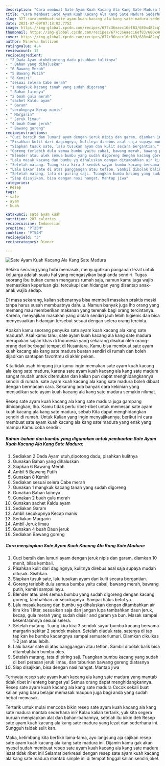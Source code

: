 ```yaml
---
description: "Cara membuat Sate Ayam Kuah Kacang Ala Kang Sate Madura Sederhana Untuk Jualan"
title: "Cara membuat Sate Ayam Kuah Kacang Ala Kang Sate Madura Sederhana Untuk Jualan"
slug: 327-cara-membuat-sate-ayam-kuah-kacang-ala-kang-sate-madura-sederhana-untuk-jualan
date: 2021-07-09T07:18:02.775Z
image: https://img-global.cpcdn.com/recipes/677c36eaec16ef83/680x482cq70/sate-ayam-kuah-kacang-ala-kang-sate-madura-foto-resep-utama.jpg
thumbnail: https://img-global.cpcdn.com/recipes/677c36eaec16ef83/680x482cq70/sate-ayam-kuah-kacang-ala-kang-sate-madura-foto-resep-utama.jpg
cover: https://img-global.cpcdn.com/recipes/677c36eaec16ef83/680x482cq70/sate-ayam-kuah-kacang-ala-kang-sate-madura-foto-resep-utama.jpg
author: Minerva Sullivan
ratingvalue: 4.4
reviewcount: 15
recipeingredient:
- "2 Dada Ayam utuhdipotong dadu pisahkan kulitnya"
- " Bahan yang dihaluskan"
- "6 Bawang Merah"
- "5 Bawang Putih"
- "8 Kemiri"
- "sesuai selera Cabe merah"
- "1 mangkuk kacang tanah yang sudah digoreng"
- " Bahan lainnya"
- "2 buah gula merah"
- "sachet Kaldu ayam"
- " Garam"
- "secukupnya Kecap manis"
- " Margarin"
- " Jeruk limau"
- "4 buah Daun jeruk"
- " Bawang goreng"
recipeinstructions:
- "Cuci bersih dan lumuri ayam dengan jeruk nipis dan garam, diamkan 10 menit, bilas kembali."
- "Pisahkan kulit dari dagingnya, kulitnya direbus asal saja supaya mudah ditusuk. Sisihkan."
- "Siapkan tusuk sate, lalu tusukan ayam dan kulit secara bergantian."
- "Goreng terlebih dulu semua bumbu yaitu cabai, bawang merah, bawang putih, kemiri sampai layu."
- "Blender atau ulek semua bumbu yang sudah digoreng dengan kacang goreng, tambahkan air secukupnya. Sampai halus betul ya."
- "Lalu masak kacang dan bumbu yg dihaluskan dengan ditambahkan air kira kira 1 liter, sesuaikan saja dan jangan lupa tambahkan daun jeruk, kecap, gula merah yang sudah disisir and garam ya bun. Masak sampai kekentalannya sesuai selera."
- "Setelah matang. Tuang kira kira 3 sendok sayur bumbu kacang bersama margarin sekitar 2 sendok makan. Setelah diaduk rata, satenya di tap tap kan ke bumbu kacangnya sampai semuaterlumuri. Diamkan dikulkas 1-2 jam atau lebih."
- "Lalu bakar sate di atas panggangan atau teflon. Sambil dibolak balik bisa ditambahkan bumbu oles."
- "Setelah matang, tata di piring saji. Tuangkan bumbu kacang yang sudah di beri perasan jeruk limau, dan taburkan bawang goreng diatasnya"
- "Siap disajikan, bisa dengan nasi hangat. Mantap jiwa"
categories:
- Resep
tags:
- sate
- ayam
- kuah

katakunci: sate ayam kuah 
nutrition: 287 calories
recipecuisine: Indonesian
preptime: "PT25M"
cooktime: "PT54M"
recipeyield: "3"
recipecategory: Dinner

---
```



![Sate Ayam Kuah Kacang Ala Kang Sate Madura](https://img-global.cpcdn.com/recipes/677c36eaec16ef83/680x482cq70/sate-ayam-kuah-kacang-ala-kang-sate-madura-foto-resep-utama.jpg)

Selaku seorang yang hobi memasak, menyuguhkan panganan lezat untuk keluarga adalah suatu hal yang mengasyikan bagi anda sendiri. Tugas seorang ibu bukan cuman mengurus rumah saja, namun kamu juga wajib memastikan keperluan gizi tercukupi dan hidangan yang disantap anak-anak wajib sedap.

Di masa  sekarang, kalian sebenarnya bisa membeli masakan praktis meski tanpa harus susah membuatnya dahulu. Namun banyak juga lho orang yang memang mau memberikan makanan yang terenak bagi orang tercintanya. Karena, menyajikan masakan yang diolah sendiri jauh lebih higienis dan bisa menyesuaikan hidangan tersebut sesuai dengan selera orang tercinta. 



Apakah kamu seorang penyuka sate ayam kuah kacang ala kang sate madura?. Asal kamu tahu, sate ayam kuah kacang ala kang sate madura merupakan sajian khas di Indonesia yang sekarang disukai oleh orang-orang dari berbagai tempat di Nusantara. Kamu bisa membuat sate ayam kuah kacang ala kang sate madura buatan sendiri di rumah dan boleh dijadikan santapan favoritmu di akhir pekan.

Kita tidak usah bingung jika kamu ingin memakan sate ayam kuah kacang ala kang sate madura, karena sate ayam kuah kacang ala kang sate madura sangat mudah untuk ditemukan dan kalian pun dapat menghidangkannya sendiri di rumah. sate ayam kuah kacang ala kang sate madura boleh dibuat dengan bermacam cara. Sekarang ada banyak cara kekinian yang menjadikan sate ayam kuah kacang ala kang sate madura semakin nikmat.

Resep sate ayam kuah kacang ala kang sate madura juga gampang dihidangkan, lho. Kamu tidak perlu ribet-ribet untuk memesan sate ayam kuah kacang ala kang sate madura, sebab Kita dapat menghidangkan sendiri di rumah. Untuk Kalian yang ingin menyajikannya, berikut ini cara membuat sate ayam kuah kacang ala kang sate madura yang enak yang mampu Kamu coba sendiri.

<!--inarticleads1-->

##### Bahan-bahan dan bumbu yang digunakan untuk pembuatan Sate Ayam Kuah Kacang Ala Kang Sate Madura:

1. Sediakan 2 Dada Ayam utuh,dipotong dadu, pisahkan kulitnya
1. Gunakan  Bahan yang dihaluskan
1. Siapkan 6 Bawang Merah
1. Ambil 5 Bawang Putih
1. Gunakan 8 Kemiri
1. Sediakan sesuai selera Cabe merah
1. Gunakan 1 mangkuk kacang tanah yang sudah digoreng
1. Gunakan  Bahan lainnya
1. Gunakan 2 buah gula merah
1. Gunakan sachet Kaldu ayam
1. Sediakan  Garam
1. Ambil secukupnya Kecap manis
1. Sediakan  Margarin
1. Ambil  Jeruk limau
1. Gunakan 4 buah Daun jeruk
1. Sediakan  Bawang goreng




<!--inarticleads2-->

##### Cara menyiapkan Sate Ayam Kuah Kacang Ala Kang Sate Madura:

1. Cuci bersih dan lumuri ayam dengan jeruk nipis dan garam, diamkan 10 menit, bilas kembali.
1. Pisahkan kulit dari dagingnya, kulitnya direbus asal saja supaya mudah ditusuk. Sisihkan.
1. Siapkan tusuk sate, lalu tusukan ayam dan kulit secara bergantian.
1. Goreng terlebih dulu semua bumbu yaitu cabai, bawang merah, bawang putih, kemiri sampai layu.
1. Blender atau ulek semua bumbu yang sudah digoreng dengan kacang goreng, tambahkan air secukupnya. Sampai halus betul ya.
1. Lalu masak kacang dan bumbu yg dihaluskan dengan ditambahkan air kira kira 1 liter, sesuaikan saja dan jangan lupa tambahkan daun jeruk, kecap, gula merah yang sudah disisir and garam ya bun. Masak sampai kekentalannya sesuai selera.
1. Setelah matang. Tuang kira kira 3 sendok sayur bumbu kacang bersama margarin sekitar 2 sendok makan. Setelah diaduk rata, satenya di tap tap kan ke bumbu kacangnya sampai semuaterlumuri. Diamkan dikulkas 1-2 jam atau lebih.
1. Lalu bakar sate di atas panggangan atau teflon. Sambil dibolak balik bisa ditambahkan bumbu oles.
1. Setelah matang, tata di piring saji. Tuangkan bumbu kacang yang sudah di beri perasan jeruk limau, dan taburkan bawang goreng diatasnya
1. Siap disajikan, bisa dengan nasi hangat. Mantap jiwa




Ternyata resep sate ayam kuah kacang ala kang sate madura yang mantab tidak ribet ini enteng banget ya! Semua orang dapat menghidangkannya. Resep sate ayam kuah kacang ala kang sate madura Cocok sekali buat kalian yang baru belajar memasak maupun juga bagi anda yang sudah hebat memasak.

Tertarik untuk mulai mencoba bikin resep sate ayam kuah kacang ala kang sate madura mantab sederhana ini? Kalau kalian tertarik, yuk kita segera buruan menyiapkan alat dan bahan-bahannya, setelah itu bikin deh Resep sate ayam kuah kacang ala kang sate madura yang lezat dan sederhana ini. Sungguh taidak sulit kan. 

Maka, ketimbang kita berfikir lama-lama, ayo langsung aja sajikan resep sate ayam kuah kacang ala kang sate madura ini. Dijamin kamu gak akan nyesel sudah membuat resep sate ayam kuah kacang ala kang sate madura lezat tidak ribet ini! Selamat berkreasi dengan resep sate ayam kuah kacang ala kang sate madura mantab simple ini di tempat tinggal kalian sendiri,oke!.

